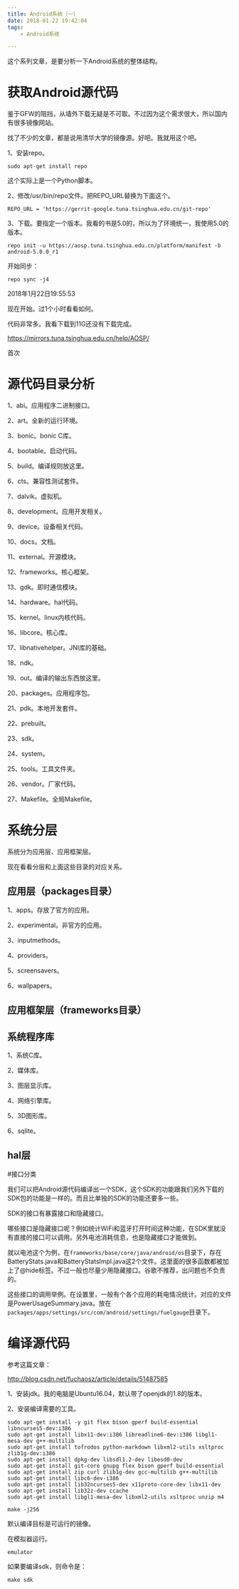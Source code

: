 ```yaml
---
title: Android系统（一）
date: 2018-01-22 19:42:04
tags:
	- Android系统

---
```




这个系列文章，是要分析一下Android系统的整体结构。

# 获取Android源代码

鉴于GFW的阻挡，从墙外下载无疑是不可取。不过因为这个需求很大，所以国内有很多镜像网站。

找了不少的文章，都是说用清华大学的镜像源。好吧。我就用这个吧。

1、安装repo。

```
sudo apt-get install repo
```

这个实际上是一个Python脚本。

2、修改/usr/bin/repo文件。把REPO_URL替换为下面这个。

```
REPO_URL = 'https://gerrit-google.tuna.tsinghua.edu.cn/git-repo'
```

3、下载。要指定一个版本。我看的书是5.0的，所以为了环境统一，我使用5.0的版本。

```
repo init -u https://aosp.tuna.tsinghua.edu.cn/platform/manifest -b android-5.0.0_r1
```

开始同步：

```
repo sync -j4
```

2018年1月22日19:55:53

现在开始。过1个小时看看如何。

代码非常多。我看下载到11G还没有下载完成。

https://mirrors.tuna.tsinghua.edu.cn/help/AOSP/

首次

# 源代码目录分析

1、abi。应用程序二进制接口。

2、art。全新的运行环境。

3、bonic。bonic C库。

4、bootable。启动代码。

5、build。编译规则放这里。

6、cts。兼容性测试套件。

7、dalvik。虚拟机。

8、development。应用开发相关。

9、device。设备相关代码。

10、docs。文档。

11、external。开源模块。

12、frameworks。核心框架。

13、gdk。即时通信模块。

14、hardware。hal代码。

15、kernel。linux内核代码。

16、libcore。核心库。

17、libnativehelper。JNI库的基础。

18、ndk。

19、out。编译的输出东西放这里。

20、packages。应用程序包。

21、pdk。本地开发套件。

22、prebuilt。

23、sdk。

24、system。

25、tools。工具文件夹。

26、vendor。厂家代码。

27、Makefile。全局Makefile。



# 系统分层

系统分为应用层、应用框架层。

现在看看分层和上面这些目录的对应关系。

## 应用层（packages目录）

1、apps。存放了官方的应用。

2、experimental。非官方的应用。

3、inputmethods。

4、providers。

5、screensavers。

6、wallpapers。

## 应用框架层（frameworks目录）



## 系统程序库

1、系统C库。

2、媒体库。

3、图层显示库。

4、网络引擎库。

5、3D图形库。

6、sqlite。

## hal层



#接口分类

我们可以把Android源代码编译出一个SDK，这个SDK的功能跟我们另外下载的SDK包的功能是一样的。而且比单独的SDK的功能还要多一些。

SDK的接口有暴露接口和隐藏接口。

哪些接口是隐藏接口呢？例如统计WiFi和蓝牙打开时间这种功能，在SDK里就没有直接的接口可以调用。另外电池消耗信息，也是隐藏接口才能做到。

就以电池这个为例，在`frameworks/base/core/java/android/os`目录下，存在BatteryStats.java和BatteryStatsImpl.java这2个文件。这里面的很多函数都被加上了@hide标签。不过一般也尽量少用隐藏接口。谷歌不推荐，出问题也不负责的。

这些接口的调用举例。在设置里，一般有个各个应用的耗电情况统计。对应的文件是PowerUsageSummary.java。放在`packages/apps/settings/src/com/android/settings/fuelgauge`目录下。



# 编译源代码

参考这篇文章：

http://blog.csdn.net/fuchaosz/article/details/51487585

1、安装jdk。我的电脑是Ubuntu16.04，默认带了openjdk的1.8的版本。

2、安装编译需要的工具。

```
sudo apt-get install -y git flex bison gperf build-essential libncurses5-dev:i386 
sudo apt-get install libx11-dev:i386 libreadline6-dev:i386 libgl1-mesa-dev g++-multilib 
sudo apt-get install tofrodos python-markdown libxml2-utils xsltproc zlib1g-dev:i386 
sudo apt-get install dpkg-dev libsdl1.2-dev libesd0-dev
sudo apt-get install git-core gnupg flex bison gperf build-essential  
sudo apt-get install zip curl zlib1g-dev gcc-multilib g++-multilib 
sudo apt-get install libc6-dev-i386 
sudo apt-get install lib32ncurses5-dev x11proto-core-dev libx11-dev 
sudo apt-get install lib32z-dev ccache
sudo apt-get install libgl1-mesa-dev libxml2-utils xsltproc unzip m4
```

```
make -j256
```

默认编译目标是可运行的镜像。

在模拟器运行。

```
emulator
```

如果要编译sdk，则命令是：

```
make sdk
```







